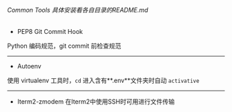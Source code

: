 ###### Common Tools  具体安装看各自目录的README.md
- PEP8 Git Commit Hook

Python 编码规范，git commit 前检查规范

------------
- Autoenv

使用 virtualenv 工具时，`cd` 进入含有**.env**文件夹时自动 `activative`

------------

- Iterm2-zmodem
在Iterm2中使用SSH时可用进行文件传输


